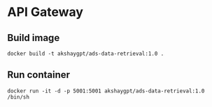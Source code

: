 # API Gateway

## Build image

`docker build -t akshaygpt/ads-data-retrieval:1.0 .`

## Run container

`docker run -it -d -p 5001:5001 akshaygpt/ads-data-retrieval:1.0 /bin/sh`

